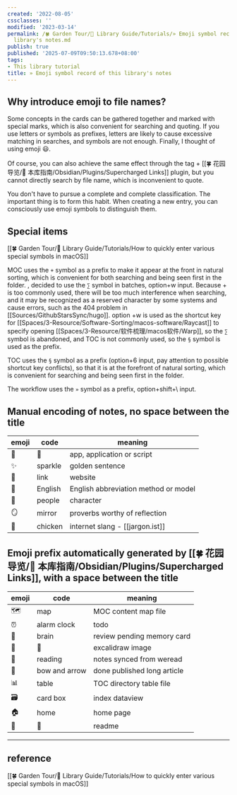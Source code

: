 ```yaml
---
created: '2022-08-05'
cssclasses: ''
modified: '2023-03-14'
permalink: /🍀 Garden Tour/🧰 Library Guide/Tutorials/» Emoji symbol record of this
  library's notes.md
publish: true
published: '2025-07-09T09:50:13.678+08:00'
tags:
- This library tutorial
title: » Emoji symbol record of this library's notes
---
```

## Why introduce emoji to file names?

Some concepts in the cards can be gathered together and marked with special marks, which is also convenient for searching and quoting. If you use letters or symbols as prefixes, letters are likely to cause excessive matching in searches, and symbols are not enough. Finally, I thought of using emoji 😃.

Of course, you can also achieve the same effect through the tag + [[🍀 花园导览/🧰 本库指南/Obsidian/Plugins/Supercharged Links]] plugin, but you cannot directly search by file name, which is inconvenient to quote.

You don't have to pursue a complete and complete classification. The important thing is to form this habit. When creating a new entry, you can consciously use emoji symbols to distinguish them.

## Special items

[[🍀 Garden Tour/🧰 Library Guide/Tutorials/How to quickly enter various special symbols in macOS]]

MOC uses the `+` symbol as a prefix to make it appear at the front in natural sorting, which is convenient for both searching and being seen first in the folder.
, decided to use the `∑` symbol in batches, option+w input. Because + is too commonly used, there will be too much interference when searching, and it may be recognized as a reserved character by some systems and cause errors, such as the 404 problem in [[Sources/GithubStarsSync/hugo]].
option +w is used as the shortcut key for [[Spaces/3-Resource/Software-Sorting/macos-software/Raycast]] to specify opening [[Spaces/3-Resource/软件梳理/macos软件/Warp]], so the `∑` symbol is abandoned, and TOC is not commonly used, so the `§` symbol is used as the prefix.

TOC uses the `§` symbol as a prefix (option+6 input, pay attention to possible shortcut key conflicts), so that it is at the forefront of natural sorting, which is convenient for searching and being seen first in the folder.

The workflow uses the `»` symbol as a prefix, option+shift+\ input.

## Manual encoding of notes, no space between the title

| emoji | code | meaning |
| ----- | ---- | -------------------- |
| 🤖    | 🤖 | app, application or script |
| ✨    | sparkle | golden sentence |
| 🔗    | link | website |
| 🔡    | English | English abbreviation method or model |
| 🧑    | people | character |
| 🪞    | mirror | proverbs worthy of reflection |
| 🐤    | chicken | internet slang - [[jargon.ist]] |

## Emoji prefix automatically generated by [[🍀 花园导览/🧰 本库指南/Obsidian/Plugins/Supercharged Links]], with a space between the title

| emoji | code | meaning |
| ----- | ------ | ------------------------ |
| 🗺     | map | MOC content map file |
| ⏰    | alarm clock | todo |
| 🧠    | brain | review pending memory card |
| 🎨    | 🎨     | excalidraw image |
| 📖    | reading | notes synced from weread |
| 🏹    | bow and arrow | done published long article |
| 📊    | table | TOC directory table file |
| 🗃     | card box | index dataview |
| 🏠    | home | home page |
| 📃    | 📃   | readme |

---

## reference

[[🍀 Garden Tour/🧰 Library Guide/Tutorials/How to quickly enter various special symbols in macOS]] 
